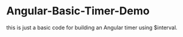 # Angular-Basic-Timer-Demo

this is just a basic code for building an Angular timer using $interval.
